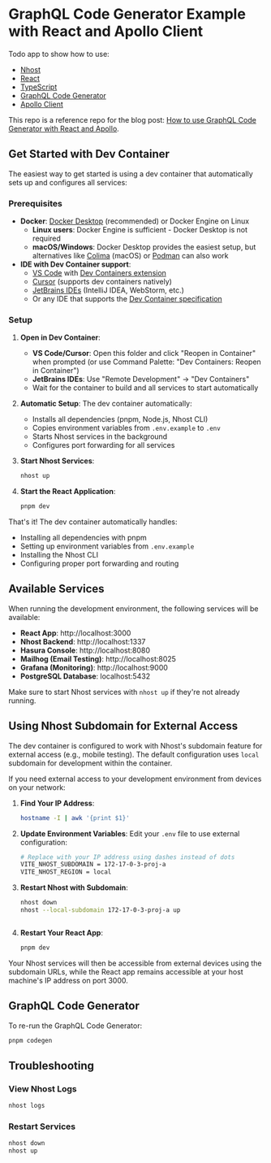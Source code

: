 # GraphQL Code Generator Example with React and Apollo Client

Todo app to show how to use:

- [Nhost](https://nhost.io/)
- [React](https://reactjs.org/)
- [TypeScript](https://www.typescriptlang.org/)
- [GraphQL Code Generator](https://the-guild.dev/graphql/codegen)
- [Apollo Client](https://www.apollographql.com/docs/react/)

This repo is a reference repo for the blog post: [How to use GraphQL Code Generator with React and Apollo](https://nhost.io/blog/how-to-use-graphql-code-generator-with-react-and-apollo).

## Get Started with Dev Container

The easiest way to get started is using a dev container that automatically sets up and configures all services:

### Prerequisites

- **Docker**: [Docker Desktop](https://www.docker.com/products/docker-desktop/) (recommended) or Docker Engine on Linux
  - **Linux users**: Docker Engine is sufficient - Docker Desktop is not required
  - **macOS/Windows**: Docker Desktop provides the easiest setup, but alternatives like [Colima](https://github.com/abiosoft/colima) (macOS) or [Podman](https://podman.io/) can also work
- **IDE with Dev Container support**:
  - [VS Code](https://code.visualstudio.com/) with [Dev Containers extension](https://marketplace.visualstudio.com/items?itemName=ms-vscode-remote.remote-containers)
  - [Cursor](https://cursor.sh/) (supports dev containers natively)
  - [JetBrains IDEs](https://www.jetbrains.com/help/idea/connect-to-devcontainer.html) (IntelliJ IDEA, WebStorm, etc.)
  - Or any IDE that supports the [Dev Container specification](https://containers.dev/)

### Setup

1. **Open in Dev Container**:

   - **VS Code/Cursor**: Open this folder and click "Reopen in Container" when prompted (or use Command Palette: "Dev Containers: Reopen in Container")
   - **JetBrains IDEs**: Use "Remote Development" → "Dev Containers"
   - Wait for the container to build and all services to start automatically

2. **Automatic Setup**: The dev container automatically:

   - Installs all dependencies (pnpm, Node.js, Nhost CLI)
   - Copies environment variables from `.env.example` to `.env`
   - Starts Nhost services in the background
   - Configures port forwarding for all services

3. **Start Nhost Services**:

   ```sh
   nhost up
   ```

4. **Start the React Application**:
   ```sh
   pnpm dev
   ```

That's it! The dev container automatically handles:

- Installing all dependencies with pnpm
- Setting up environment variables from `.env.example`
- Installing the Nhost CLI
- Configuring proper port forwarding and routing

## Available Services

When running the development environment, the following services will be available:

- **React App**: http://localhost:3000
- **Nhost Backend**: http://localhost:1337
- **Hasura Console**: http://localhost:8080
- **Mailhog (Email Testing)**: http://localhost:8025
- **Grafana (Monitoring)**: http://localhost:9000
- **PostgreSQL Database**: localhost:5432

Make sure to start Nhost services with `nhost up` if they're not already running.

## Using Nhost Subdomain for External Access

The dev container is configured to work with Nhost's subdomain feature for external access (e.g., mobile testing). The default configuration uses `local` subdomain for development within the container.

If you need external access to your development environment from devices on your network:

1. **Find Your IP Address**:

   ```bash
   hostname -I | awk '{print $1}'
   ```

2. **Update Environment Variables**:
   Edit your `.env` file to use external configuration:

   ```bash
   # Replace with your IP address using dashes instead of dots
   VITE_NHOST_SUBDOMAIN = 172-17-0-3-proj-a
   VITE_NHOST_REGION = local
   ```

3. **Restart Nhost with Subdomain**:

   ```bash
   nhost down
   nhost --local-subdomain 172-17-0-3-proj-a up
   ```

   ```

   ```

4. **Restart Your React App**:
   ```bash
   pnpm dev
   ```

Your Nhost services will then be accessible from external devices using the subdomain URLs, while the React app remains accessible at your host machine's IP address on port 3000.

## GraphQL Code Generator

To re-run the GraphQL Code Generator:

```bash
pnpm codegen
```

## Troubleshooting

### View Nhost Logs

```bash
nhost logs
```

### Restart Services

```bash
nhost down
nhost up
```
